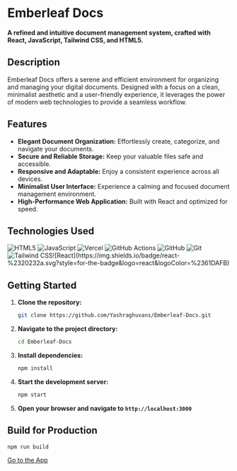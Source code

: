 # Emberleaf Docs

**A refined and intuitive document management system, crafted with React, JavaScript, Tailwind CSS, and HTML5.**

## Description

Emberleaf Docs offers a serene and efficient environment for organizing and managing your digital documents. Designed with a focus on a clean, minimalist aesthetic and a user-friendly experience, it leverages the power of modern web technologies to provide a seamless workflow.

## Features

* **Elegant Document Organization:** Effortlessly create, categorize, and navigate your documents.
* **Secure and Reliable Storage:** Keep your valuable files safe and accessible.
* **Responsive and Adaptable:** Enjoy a consistent experience across all devices.
* **Minimalist User Interface:** Experience a calming and focused document management environment.
* **High-Performance Web Application:** Built with React and optimized for speed.

## Technologies Used

![HTML5](https://img.shields.io/badge/html5-%23E34F26.svg?style=for-the-badge&logo=html5&logoColor=white) ![JavaScript](https://img.shields.io/badge/javascript-%23323330.svg?style=for-the-badge&logo=javascript&logoColor=%23F7DF1E) ![Vercel](https://img.shields.io/badge/vercel-%23000000.svg?style=for-the-badge&logo=vercel&logoColor=white) ![GitHub Actions](https://img.shields.io/badge/github%20actions-%232671E5.svg?style=for-the-badge&logo=githubactions&logoColor=white) ![GitHub](https://img.shields.io/badge/github-%23121011.svg?style=for-the-badge&logo=github&logoColor=white) ![Git](https://img.shields.io/badge/git-%23F05033.svg?style=for-the-badge&logo=git&logoColor=white)![Tailwind CSS](https://img.shields.io/badge/Tailwind_CSS-%231572B6.svg?style=for-the-badge&logo=tailwindcss&logoColor=white")![React](https://img.shields.io/badge/react-%2320232a.svg?style=for-the-badge&logo=react&logoColor=%2361DAFB)


## Getting Started

1.  **Clone the repository:**

    ```bash
    git clone https://github.com/Yashraghuvans/Emberleaf-Docs.git
    ```

2.  **Navigate to the project directory:**

    ```bash
    cd Emberleaf-Docs
    ```

3.  **Install dependencies:**

    ```bash
    npm install
    ```

4.  **Start the development server:**

    ```bash
    npm start
    ```

5.  **Open your browser and navigate to `http://localhost:3000`**

## Build for Production

```bash
npm run build
```
[Go to the App](https://docs-model.vercel.app)
